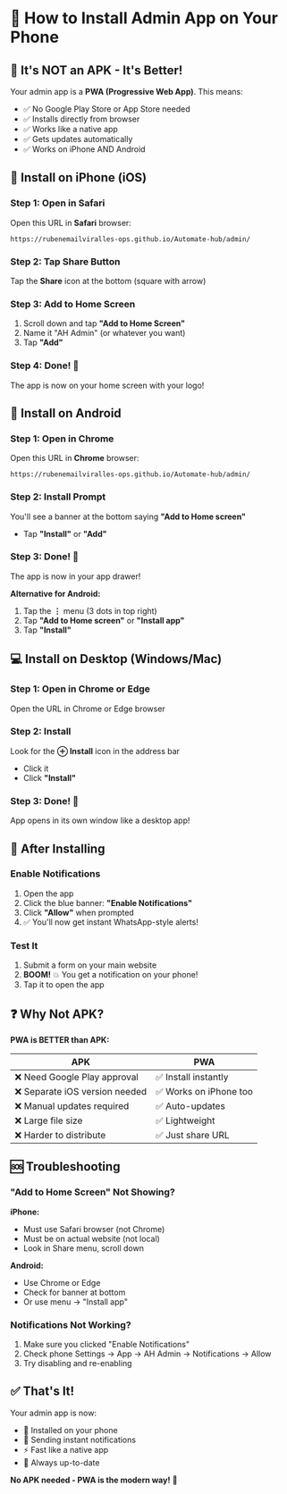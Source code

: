 # 📱 How to Install Admin App on Your Phone

## 🎯 It's NOT an APK - It's Better!

Your admin app is a **PWA (Progressive Web App)**. This means:
- ✅ No Google Play Store or App Store needed
- ✅ Installs directly from browser
- ✅ Works like a native app
- ✅ Gets updates automatically
- ✅ Works on iPhone AND Android

## 📱 Install on iPhone (iOS)

### Step 1: Open in Safari
Open this URL in **Safari** browser:
```
https://rubenemailviralles-ops.github.io/Automate-hub/admin/
```

### Step 2: Tap Share Button
Tap the **Share** icon at the bottom (square with arrow)

### Step 3: Add to Home Screen
1. Scroll down and tap **"Add to Home Screen"**
2. Name it "AH Admin" (or whatever you want)
3. Tap **"Add"**

### Step 4: Done! 🎉
The app is now on your home screen with your logo!

## 📱 Install on Android

### Step 1: Open in Chrome
Open this URL in **Chrome** browser:
```
https://rubenemailviralles-ops.github.io/Automate-hub/admin/
```

### Step 2: Install Prompt
You'll see a banner at the bottom saying **"Add to Home screen"**
- Tap **"Install"** or **"Add"**

### Step 3: Done! 🎉
The app is now in your app drawer!

**Alternative for Android:**
1. Tap the **⋮** menu (3 dots in top right)
2. Tap **"Add to Home screen"** or **"Install app"**
3. Tap **"Install"**

## 💻 Install on Desktop (Windows/Mac)

### Step 1: Open in Chrome or Edge
Open the URL in Chrome or Edge browser

### Step 2: Install
Look for the **⊕ Install** icon in the address bar
- Click it
- Click **"Install"**

### Step 3: Done! 🎉
App opens in its own window like a desktop app!

## 🔔 After Installing

### Enable Notifications
1. Open the app
2. Click the blue banner: **"Enable Notifications"**
3. Click **"Allow"** when prompted
4. ✅ You'll now get instant WhatsApp-style alerts!

### Test It
1. Submit a form on your main website
2. **BOOM!** 💥 You get a notification on your phone!
3. Tap it to open the app

## ❓ Why Not APK?

**PWA is BETTER than APK:**

| APK | PWA |
|-----|-----|
| ❌ Need Google Play approval | ✅ Install instantly |
| ❌ Separate iOS version needed | ✅ Works on iPhone too |
| ❌ Manual updates required | ✅ Auto-updates |
| ❌ Large file size | ✅ Lightweight |
| ❌ Harder to distribute | ✅ Just share URL |

## 🆘 Troubleshooting

### "Add to Home Screen" Not Showing?

**iPhone:**
- Must use Safari browser (not Chrome)
- Must be on actual website (not local)
- Look in Share menu, scroll down

**Android:**
- Use Chrome or Edge
- Check for banner at bottom
- Or use menu → "Install app"

### Notifications Not Working?

1. Make sure you clicked "Enable Notifications"
2. Check phone Settings → App → AH Admin → Notifications → Allow
3. Try disabling and re-enabling

## ✅ That's It!

Your admin app is now:
- 📱 Installed on your phone
- 🔔 Sending instant notifications
- ⚡ Fast like a native app
- 📲 Always up-to-date

**No APK needed - PWA is the modern way!** 🚀
